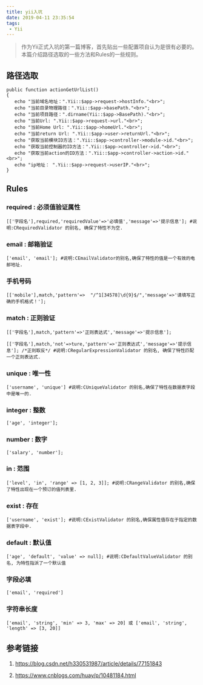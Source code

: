 ```yaml
---
title: yii入坑
date: 2019-04-11 23:35:54
tags:
 - Yii
---
```



> 作为Yii正式入坑的第一篇博客，首先贴出一些配置项自认为是很有必要的。
>  本篇介绍路径选取的一些方法和Rules的一些规则。

 <!-- more -->

 ## 路径选取

 ```
 public function actionGetUrlList()
{
    echo "当前域名地址：".Yii::$app->request->hostInfo."<br>";
    echo "当前目录物理路径：".Yii::$app->basePath."<br>";  
    echo "当前项目路径：".dirname(Yii::$app->BasePath)."<br>";
    echo "当前Url: ".Yii::$app->request->url."<br>";
    echo "当前Home Url: ".Yii::$app->homeUrl."<br>";
    echo "当前return Url: ".Yii::$app->user->returnUrl."<br>";
    echo "获取当前模块ID方法：".Yii::$app->controller->module->id."<br>";
    echo "获取当前控制器的ID方法：".Yii::$app->controller->id."<br>";
    echo "获取当前action的ID方法：".Yii::$app->controller->action->id."<br>";
    echo "ip地址： ".Yii::$app->request->userIP."<br>";
}
 ```


 ## Rules

 ### required : 必须值验证属性

 ```
 [['字段名'],required,'requiredValue'=>'必填值','message'=>'提示信息']; #说明:CRequiredValidator 的别名, 确保了特性不为空. 
 ```

 ### email : 邮箱验证
 ```
 ['email', 'email']; #说明:CEmailValidator的别名,确保了特性的值是一个有效的电邮地址. 
 ```

 ### 手机号码
 ```
 [['mobile'],match,'pattern'=>  "/^1[34578]\d{9}$/",'message'=>'请填写正确的手机格式！']; 

 ```

 ### match : 正则验证

```
[['字段名'],match,'pattern'=>'正则表达式','message'=>'提示信息'];      

[['字段名'],match,'not'=>ture,'pattern'=>'正则表达式','message'=>'提示信息']; /*正则取反*/ #说明:CRegularExpressionValidator 的别名, 确保了特性匹配一个正则表达式.
```


### unique : 唯一性

```
['username', 'unique'] #说明:CUniqueValidator 的别名,确保了特性在数据表字段中是唯一的. 
```

### integer : 整数
```
['age', 'integer'];
```

### number : 数字
```
['salary', 'number'];
```

### in : 范围
```
['level', 'in', 'range' => [1, 2, 3]]; #说明:CRangeValidator 的别名,确保了特性出现在一个预订的值列表里.
```

### exist : 存在
```
['username', 'exist']; #说明:CExistValidator 的别名,确保属性值存在于指定的数据表字段中. 
```

### default : 默认值
```
['age', 'default', 'value' => null]; #说明:CDefaultValueValidator 的别名, 为特性指派了一个默认值
```

### 字段必填
```
['email', 'required']  
```

### 字符串长度
```
['email', 'string', 'min' => 3, 'max' => 20] 或 ['email', 'string', 'length' => [3, 20]] 
```

## 参考链接
1. https://blog.csdn.net/h330531987/article/details/77151843


2. https://www.cnblogs.com/huay/p/10481184.html

